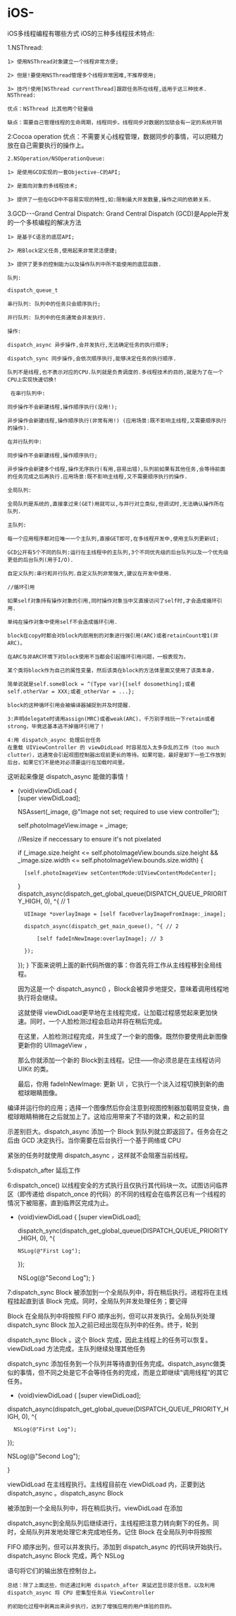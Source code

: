 # iOS-
iOS多线程编程有哪些方式
iOS的三种多线程技术特点:

1.NSThread:

    1> 使用NSThread对象建立一个线程非常方便;

    2> 但是!要使用NSThread管理多个线程非常困难,不推荐使用;

    3> 技巧!使用[NSThread currentThread]跟踪任务所在线程,适用于这三种技术.
    NSThread:
   
    优点：NSThread 比其他两个轻量级
    
    缺点：需要自己管理线程的生命周期，线程同步。线程同步对数据的加锁会有一定的系统开销
    
2:Cocoa operation 
    优点：不需要关心线程管理，数据同步的事情，可以把精力放在自己需要执行的操作上。

    2.NSOperation/NSOperationQueue:

    1> 是使用GCD实现的一套Objective-C的API;

    2> 是面向对象的多线程技术;

    3> 提供了一些在GCD中不容易实现的特性,如:限制最大并发数量,操作之间的依赖关系.

3.GCD---Grand Central Dispatch:
     Grand Central Dispatch (GCD)是Apple开发的一个多核编程的解决方法
     
    1> 是基于C语言的底层API;

    2> 用Block定义任务,使用起来非常灵活便捷;

    3> 提供了更多的控制能力以及操作队列中所不能使用的底层函数.
    
    队列:

    dispatch_queue_t

    串行队列: 队列中的任务只会顺序执行;

    并行队列: 队列中的任务通常会并发执行.
    
    操作:

    dispatch_async 异步操作,会并发执行,无法确定任务的执行顺序;

    dispatch_sync 同步操作,会依次顺序执行,能够决定任务的执行顺序.
    
    队列不是线程,也不表示对应的CPU.队列就是负责调度的.多线程技术的目的,就是为了在一个CPU上实现快速切换!
     
     在串行队列中:

    同步操作不会新建线程,操作顺序执行(没用!);

    异步操作会新建线程,操作顺序执行(非常有用!) (应用场景:既不影响主线程,又需要顺序执行的操作).
    
    在并行队列中:

    同步操作不会新建线程,操作顺序执行;

    异步操作会新建多个线程,操作无序执行(有用,容易出错),队列前如果有其他任务,会等待前面的任务完成之后再执行.应用场景:既不影响主线程,又不需要顺序执行的操作.
    
    全局队列:

    全局队列是系统的,直接拿过来(GET)用就可以,与并行对立类似,但调试时,无法确认操作所在队列.
    
    主队列:

    每一个应用程序都对应唯一一个主队列,直接GET即可,在多线程开发中,使用主队列更新UI;
    
    GCD公开有5个不同的队列:运行在主线程中的主队列,3个不同优先级的后台队列以及一个优先级更低的后台队列(用于I/O).

    自定义队列:串行和并行队列.自定义队列非常强大,建议在开发中使用.
    
    //循环引用
    
    如果self对象持有操作对象的引用,同时操作对象当中又直接访问了self时,才会造成循环引用.

    单纯在操作对象中使用self不会造成循环引用.
    
    block在copy时都会对block内部用到的对象进行强引用(ARC)或者retainCount增1(非ARC)。
    
    在ARC与非ARC环境下对block使用不当都会引起循环引用问题，一般表现为，
    
    某个类将block作为自己的属性变量，然后该类在block的方法体里面又使用了该类本身，
    
    简单说就是self.someBlock = ^(Type var){[self dosomething];或者self.otherVar = XXX;或者_otherVar = ...};
    
    block的这种循环引用会被编译器捕捉到并及时提醒.
    
    3:声明delegate时请用assign(MRC)或者weak(ARC)，千万别手贱玩一下retain或者strong，毕竟这基本逃不掉循环引用了！
    
    4:用 dispatch_async 处理后台任务
    在重载 UIViewController 的 viewDidLoad 时容易加入太多杂乱的工作（too much       clutter），这通常会引起视图控制器出现前更长的等待。如果可能，最好是卸下一些工作放到后台，如果它们不是绝对必须要运行在加载时间里。
这听起来像是 dispatch_async 能做的事情！
- (void)viewDidLoad
{   
    [super viewDidLoad];


    NSAssert(_image, @"Image not set; required to use view controller");


    self.photoImageView.image = _image;

    //Resize if neccessary to ensure it's not pixelated
   
    if (_image.size.height <= self.photoImageView.bounds.size.height &&
        _image.size.width <= self.photoImageView.bounds.size.width) {
        
        [self.photoImageView setContentMode:UIViewContentModeCenter];
    
    }
     dispatch_async(dispatch_get_global_queue(DISPATCH_QUEUE_PRIORITY_HIGH, 0), ^{ // 1
    
        UIImage *overlayImage = [self faceOverlayImageFromImage:_image];
    
        dispatch_async(dispatch_get_main_queue(), ^{ // 2
    
            [self fadeInNewImage:overlayImage]; // 3
    
        });
    
    });
}
    下面来说明上面的新代码所做的事：你首先将工作从主线程移到全局线程。
    
    因为这是一个 dispatch_async() ，Block会被异步地提交，意味着调用线程地执行将会继续。
    
    这就使得 viewDidLoad更早地在主线程完成，让加载过程感觉起来更加快速。同时，一个人脸检测过程会启动并将在稍后完成。
    
    在这里，人脸检测过程完成，并生成了一个新的图像。既然你要使用此新图像更新你的 UIImageView ，
    
    那么你就添加一个新的 Block到主线程。记住——你必须总是在主线程访问 UIKit 的类。
   
   最后，你用 fadeInNewImage: 更新 UI ，它执行一个淡入过程切换到新的曲棍球眼睛图像。

编译并运行你的应用；选择一个图像然后你会注意到视图控制器加载明显变快，曲棍球眼睛稍微在之后就加上了。这给应用带来了不错的效果，和之前的显

示差别巨大。dispatch_async 添加一个 Block 到队列就立即返回了。任务会在之后由 GCD 决定执行。当你需要在后台执行一个基于网络或 CPU 

紧张的任务时就使用 dispatch_async ，这样就不会阻塞当前线程。

 5:dispatch_after 延后工作
 
 6:dispatch_once() 以线程安全的方式执行且仅执行其代码块一次。试图访问临界区（即传递给 dispatch_once 的代码）的不同的线程会在临界区已有一个线程的情况下被阻塞，直到临界区完成为止。

- (void)viewDidLoad
{
  [super viewDidLoad];


  dispatch_sync(dispatch_get_global_queue(DISPATCH_QUEUE_PRIORITY_HIGH, 0), ^{

      NSLog(@"First Log");

  });
  
  
  NSLog(@"Second Log");
}

 7:dispatch_sync Block 被添加到一个全局队列中，将在稍后执行。进程将在主线程挂起直到该 Block 完成。同时，全局队列并发处理任务；要记得
 
 Block 在全局队列中将按照 FIFO 顺序出列，但可以并发执行。全局队列处理 dispatch_sync Block 加入之前已经出现在队列中的任务。终于，轮到
 
 dispatch_sync Block 。这个 Block 完成，因此主线程上的任务可以恢复。viewDidLoad 方法完成，主队列继续处理其他任务
 
 dispatch_sync 添加任务到一个队列并等待直到任务完成。dispatch_async做类似的事情，但不同之处是它不会等待任务的完成，而是立即继续“调用线程”的其它任务。
 
 - (void)viewDidLoad
{
  [super viewDidLoad];


  dispatch_async(dispatch_get_global_queue(DISPATCH_QUEUE_PRIORITY_HIGH, 0), ^{


      NSLog(@"First Log");

  });
  

  NSLog(@"Second Log");
  
}

viewDidLoad 在主线程执行。主线程目前在 viewDidLoad 内，正要到达 dispatch_async 。dispatch_async Block

被添加到一个全局队列中，将在稍后执行。viewDidLoad 在添加 

dispatch_async到全局队列后继续进行，主线程把注意力转向剩下的任务。同时，全局队列并发地处理它未完成地任务。记住 Block 在全局队列中将按照 

FIFO 顺序出列，但可以并发执行。添加到 dispatch_async 的代码块开始执行。dispatch_async Block 完成，两个 NSLog 

语句将它们的输出放在控制台上。

   
   
    总结：除了上面这些，你还通过利用 dispatch_after 来延迟显示提示信息，以及利用 dispatch_async 将 CPU 密集型任务从 ViewController 
    
    的初始化过程中剥离出来异步执行，达到了增强应用的用户体验的目的。
    
